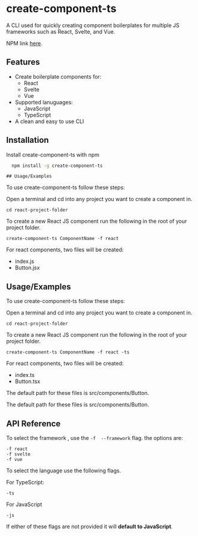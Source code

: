 
# create-component-ts

A CLI used for quickly creating component boilerplates for multiple JS frameworks such as React, Svelte, and Vue. 

NPM link [here](https://www.npmjs.com/package/create-component-ts).

## Features

- Create boilerplate components for:
    - React
    - Svelte 
    - Vue
- Supported lanuguages:
    - JavaScript
    - TypeScript
- A clean and easy to use CLI


## Installation

Install create-component-ts with npm

```bash
  npm install -g create-component-ts
```
    ## Usage/Examples
To use create-component-ts follow these steps: 

Open a terminal and cd into any project you want to create a component in.

```
cd react-project-folder
```

To create a new React JS component run the following in the root of your project folder.
```
create-component-ts ComponentName -f react
```

For react components, two files will be created:

- index.js
- Button.jsx
## Usage/Examples
To use create-component-ts follow these steps: 

Open a terminal and cd into any project you want to create a component in.

```
cd react-project-folder
```

To create a new React JS component run the following in the root of your project folder.
```
create-component-ts ComponentName -f react -ts
```

For react components, two files will be created:

- index.ts
- Button.tsx

The default path for these files is src/components/Button.

The default path for these files is src/components/Button.
## API Reference

To select the framework , use the ```-f  --framework``` flag. the options are:
```
-f react
-f svelte
-f vue
```

To select the language use the following flags.

For TypeScript:
```
-ts
```

For JavaScript
```
-js
```

If either of these flags are not provided it will **default to JavaScript**.
